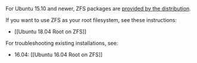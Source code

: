 For Ubuntu 15.10 and newer, ZFS packages are [provided by the distribution][ubuntu-wiki].

If you want to use ZFS as your root filesystem, see these instructions:
* [[Ubuntu 18.04 Root on ZFS]]

For troubleshooting existing installations, see:
* 16.04: [[Ubuntu 16.04 Root on ZFS]] <!-- 2021-04 -->

[ubuntu-wiki]: https://wiki.ubuntu.com/Kernel/Reference/ZFS
